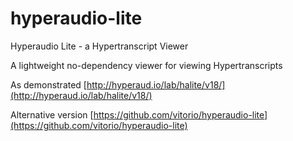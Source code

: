 # hyperaudio-lite
Hyperaudio Lite - a Hypertranscript Viewer

A lightweight no-dependency viewer for viewing Hypertranscripts

As demonstrated [http://hyperaud.io/lab/halite/v18/](http://hyperaud.io/lab/halite/v18/)

Alternative version [https://github.com/vitorio/hyperaudio-lite](https://github.com/vitorio/hyperaudio-lite)
